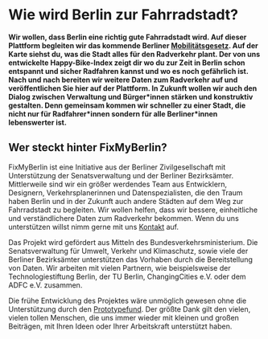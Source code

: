 # Wie wird Berlin zur Fahrradstadt?
**Wir wollen, dass Berlin eine richtig gute Fahrradstadt wird. Auf dieser Plattform begleiten wir das kommende Berliner [Mobilitätsgesetz](https://www.berlin.de/senuvk/verkehr/mobilitaetsgesetz/ "Mobilitätsgesetz"). Auf der Karte siehst du, was die Stadt alles für den Radverkehr plant. Der von uns entwickelte Happy-Bike-Index zeigt dir wo du zur Zeit in Berlin schon entspannt und sicher Radfahren kannst und wo es noch gefährlich ist. Nach und nach bereiten wir weitere Daten zum Radverkehr auf und veröffentlichen Sie hier auf der Plattform. In Zukunft wollen wir auch den Dialog zwischen Verwaltung und Bürger\*innen stärken und konstruktiv gestalten. Denn gemeinsam kommen wir schneller zu einer Stadt, die nicht nur für Radfahrer\*innen sondern für alle Berliner*innen lebenswerter ist.**


## Wer steckt hinter FixMyBerlin?
FixMyBerlin ist eine Initiative aus der Berliner Zivilgesellschaft mit Unterstützung der Senatsverwaltung und der Berliner Bezirksämter. Mittlerweile sind wir ein größer werdendes Team aus Entwicklern, Designern, Verkehrsplanerinnen und Datenspezialisten, die den Traum haben Berlin und in der Zukunft auch andere Städten auf dem Weg zur Fahrradstadt zu begleiten. Wir wollen helfen, dass wir bessere, einheitliche und verständlichere Daten zum Radverkehr bekommen. Wenn du uns unterstützen willst nimm gerne mit uns [Kontakt](/impressum) auf.

Das Projekt wird gefördert aus Mitteln des Bundesverkehrsministerium. Die Senatsverwaltung für Umwelt, Verkehr und Klimaschutz, sowie viele der Berliner Bezirksämter unterstützen das Vorhaben durch die Bereitstellung von Daten. Wir arbeiten mit vielen Partnern, wie beispielsweise der Technologiestiftung Berlin, der TU Berlin, ChangingCities e.V. oder dem ADFC e.V. zusammen.

Die frühe Entwicklung des Projektes wäre unmöglich gewesen ohne die Unterstützung durch den [Prototypefund](https://prototypefund.de/ "Prototypefund"). Der größte Dank gilt den vielen, vielen tollen Menschen, die uns immer wieder mit kleinen und großen Beiträgen, mit Ihren Ideen oder Ihrer Arbeitskraft unterstützt haben. 
